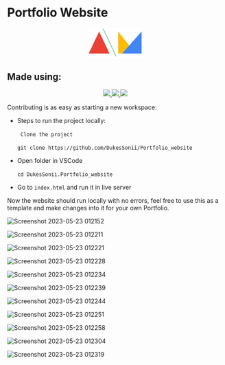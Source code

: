 # Portfolio Website

<p align="center">
<a href="https://asmit2952.github.io/">
		<img width="25%" src="assets/images/logo.png" />
</a>
</p>

<p align="center">
</p>

## Made using:

<p align="center">
<a href="#">
	<img src="https://img.shields.io/badge/HTML5-E34F26?style=for-the-badge&logo=html5&logoColor=white" />
</a>
<a href="#">
	<img src="https://img.shields.io/badge/CSS3-1572B6?style=for-the-badge&logo=css3&logoColor=white" />
</a>
<a href="#">
	<img src="https://img.shields.io/badge/JavaScript-323330?style=for-the-badge&logo=javascript&logoColor=F7DF1E" />
</a>
</p>

<!-- ## View it [here :globe_with_meridians:](https://asmit2952.github.io/)
 -->
Contributing is as easy as starting a new workspace:

<!-- [![Open in Gitpod](https://www.gitpod.io/svg/open-in-gitpod.svg)](https://gitpod.io/#https://github.com/Asmit2952/Asmit2952.github.io)
 -->
* Steps to run the project locally:

   ` Clone the project`

     `git clone https://github.com/DukesSonii/Portfolio_website`

 * Open folder in VSCode

   `cd DukesSonii.Portfolio_website`

* Go to `index.html` and run it in live server

Now the website should run locally with no errors, feel free to use this as a template and make changes into it for your own Portfolio.

![Screenshot 2023-05-23 012152](https://github.com/DukesSonii/Duke.Github.io/assets/98602899/378c92d9-3276-4e09-bd78-920b1d429c48)

![Screenshot 2023-05-23 012211](https://github.com/DukesSonii/Duke.Github.io/assets/98602899/588ccac5-a613-4ac6-8340-fc4bf0bbae7b)

![Screenshot 2023-05-23 012221](https://github.com/DukesSonii/Duke.Github.io/assets/98602899/bddcb7fe-8289-4caa-baa4-cd699ad1c7fc)

![Screenshot 2023-05-23 012228](https://github.com/DukesSonii/Duke.Github.io/assets/98602899/a1d9ec30-d16d-4ca3-9700-15c3d45e15ce)

![Screenshot 2023-05-23 012234](https://github.com/DukesSonii/Duke.Github.io/assets/98602899/857d129b-87bf-4785-b492-09a20d2a4417)

![Screenshot 2023-05-23 012239](https://github.com/DukesSonii/Duke.Github.io/assets/98602899/375d6caf-e28e-4e01-8740-4ec0b669c285)

![Screenshot 2023-05-23 012244](https://github.com/DukesSonii/Duke.Github.io/assets/98602899/5c3edc49-3cf1-4751-a836-8ca4e447bfdc)

![Screenshot 2023-05-23 012251](https://github.com/DukesSonii/Duke.Github.io/assets/98602899/cf849144-d608-4998-a72d-97e299f8fc4b)


![Screenshot 2023-05-23 012258](https://github.com/DukesSonii/Duke.Github.io/assets/98602899/0cae4bb3-c213-4152-a22e-ad0f2c0a8f28)

![Screenshot 2023-05-23 012304](https://github.com/DukesSonii/Duke.Github.io/assets/98602899/3e827c56-5112-4538-8d8e-f03d5f3cf724)



![Screenshot 2023-05-23 012319](https://github.com/DukesSonii/Duke.Github.io/assets/98602899/65e92dc6-dd95-4aea-bd27-fef40099f2e8)

